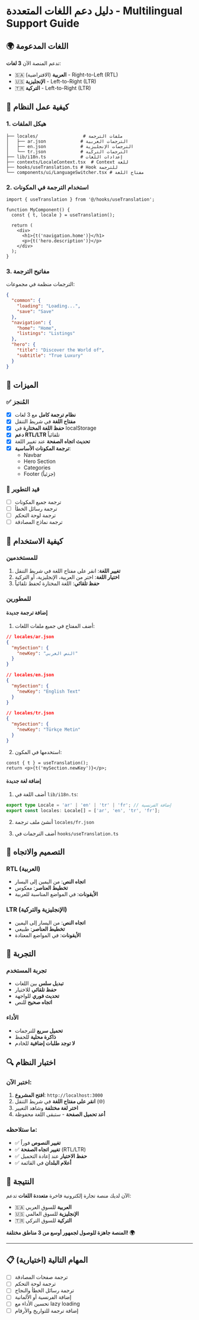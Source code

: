 # دليل دعم اللغات المتعددة - Multilingual Support Guide

## 🌍 اللغات المدعومة

تدعم المنصة الآن **3 لغات**:

- 🇸🇦 **العربية** (الافتراضية) - Right-to-Left (RTL)
- 🇺🇸 **الإنجليزية** - Left-to-Right (LTR) 
- 🇹🇷 **التركية** - Left-to-Right (LTR)

## 🔧 كيفية عمل النظام

### 1. هيكل الملفات
```
├── locales/                 # ملفات الترجمة
│   ├── ar.json             # الترجمات العربية
│   ├── en.json             # الترجمات الإنجليزية
│   └── tr.json             # الترجمات التركية
├── lib/i18n.ts             # إعدادات اللغات
├── contexts/LocaleContext.tsx  # Context للغة
├── hooks/useTranslation.ts # Hook للترجمة
└── components/ui/LanguageSwitcher.tsx # مفتاح اللغة
```

### 2. استخدام الترجمة في المكونات

```tsx
import { useTranslation } from '@/hooks/useTranslation';

function MyComponent() {
  const { t, locale } = useTranslation();
  
  return (
    <div>
      <h1>{t('navigation.home')}</h1>
      <p>{t('hero.description')}</p>
    </div>
  );
}
```

### 3. مفاتيح الترجمة

الترجمات منظمة في مجموعات:

```json
{
  "common": {
    "loading": "Loading...",
    "save": "Save"
  },
  "navigation": {
    "home": "Home",
    "listings": "Listings"
  },
  "hero": {
    "title": "Discover the World of",
    "subtitle": "True Luxury"
  }
}
```

## 🎯 الميزات

### ✅ المُنجز
- [x] **نظام ترجمة كامل** مع 3 لغات
- [x] **مفتاح اللغة** في شريط التنقل
- [x] **حفظ اللغة المختارة** في localStorage
- [x] **دعم RTL/LTR** تلقائياً
- [x] **تحديث اتجاه الصفحة** عند تغيير اللغة
- [x] **ترجمة المكونات الأساسية**:
  - Navbar
  - Hero Section
  - Categories
  - Footer (جزئياً)

### 🔄 قيد التطوير
- [ ] ترجمة جميع المكونات
- [ ] ترجمة رسائل الخطأ
- [ ] ترجمة لوحة التحكم
- [ ] ترجمة نماذج المصادقة

## 🚀 كيفية الاستخدام

### للمستخدمين
1. **تغيير اللغة**: انقر على مفتاح اللغة في شريط التنقل
2. **اختيار اللغة**: اختر من العربية، الإنجليزية، أو التركية
3. **حفظ تلقائي**: اللغة المختارة تُحفظ تلقائياً

### للمطورين

#### إضافة ترجمة جديدة
1. أضف المفتاح في جميع ملفات اللغات:
```json
// locales/ar.json
{
  "mySection": {
    "newKey": "النص العربي"
  }
}

// locales/en.json  
{
  "mySection": {
    "newKey": "English Text"
  }
}

// locales/tr.json
{
  "mySection": {
    "newKey": "Türkçe Metin"
  }
}
```

2. استخدمها في المكون:
```tsx
const { t } = useTranslation();
return <p>{t('mySection.newKey')}</p>;
```

#### إضافة لغة جديدة
1. أضف اللغة في `lib/i18n.ts`:
```typescript
export type Locale = 'ar' | 'en' | 'tr' | 'fr'; // إضافة الفرنسية
export const locales: Locale[] = ['ar', 'en', 'tr', 'fr'];
```

2. أنشئ ملف ترجمة `locales/fr.json`

3. أضف الترجمات في `hooks/useTranslation.ts`

## 🎨 التصميم والاتجاه

### RTL (العربية)
- **اتجاه النص**: من اليمين إلى اليسار
- **تخطيط العناصر**: معكوس
- **الأيقونات**: في المواضع المناسبة للعربية

### LTR (الإنجليزية والتركية)
- **اتجاه النص**: من اليسار إلى اليمين  
- **تخطيط العناصر**: طبيعي
- **الأيقونات**: في المواضع المعتادة

## 📱 التجربة

### تجربة المستخدم
- **تبديل سلس** بين اللغات
- **حفظ تلقائي** للاختيار
- **تحديث فوري** للواجهة
- **اتجاه صحيح** للنص

### الأداء
- **تحميل سريع** للترجمات
- **ذاكرة محلية** للحفظ
- **لا توجد طلبات إضافية** للخادم

## 🔍 اختبار النظام

### اختبر الآن:
1. **افتح المشروع**: `http://localhost:3000`
2. **انقر على مفتاح اللغة** في شريط التنقل (🌐)
3. **اختر لغة مختلفة** وشاهد التغيير
4. **أعد تحميل الصفحة** - ستبقى اللغة محفوظة

### ما ستلاحظه:
- ✅ **تغيير النصوص** فوراً
- ✅ **تغيير اتجاه الصفحة** (RTL/LTR)
- ✅ **حفظ الاختيار** عند إعادة التحميل
- ✅ **أعلام البلدان** في القائمة

## 🎉 النتيجة

الآن لديك منصة تجارة إلكترونية فاخرة **متعددة اللغات** تدعم:

- 🇸🇦 **العربية** للسوق العربي
- 🇺🇸 **الإنجليزية** للسوق العالمي  
- 🇹🇷 **التركية** للسوق التركي

**المنصة جاهزة للوصول لجمهور أوسع من 3 مناطق مختلفة! 🌍**

---

## 📋 المهام التالية (اختيارية)

- [ ] ترجمة صفحات المصادقة
- [ ] ترجمة لوحة التحكم
- [ ] ترجمة رسائل الخطأ والنجاح  
- [ ] إضافة الفرنسية أو الألمانية
- [ ] تحسين الأداء مع lazy loading
- [ ] إضافة ترجمة للتواريخ والأرقام
